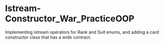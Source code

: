 # Istream-Constructor_War_PracticeOOP
Implementing istream operators for Rank and Suit enums, and adding a card constructor class that has a wide contract.
